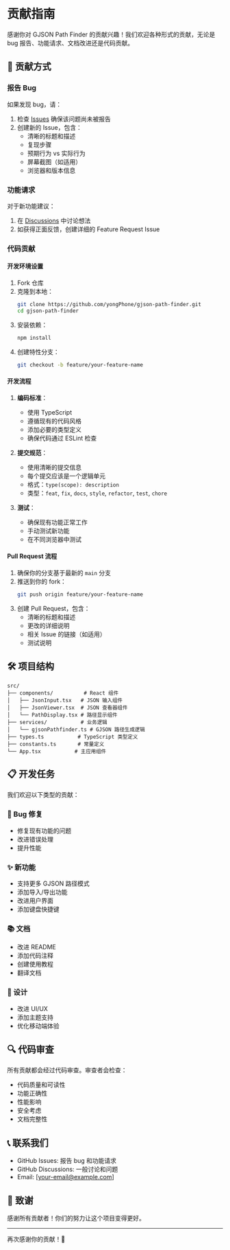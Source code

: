 # 贡献指南

感谢你对 GJSON Path Finder 的贡献兴趣！我们欢迎各种形式的贡献，无论是 bug 报告、功能请求、文档改进还是代码贡献。

## 🤝 贡献方式

### 报告 Bug

如果发现 bug，请：

1. 检查 [Issues](https://github.com/yongPhone/gjson-path-finder/issues) 确保该问题尚未被报告
2. 创建新的 Issue，包含：
   - 清晰的标题和描述
   - 复现步骤
   - 预期行为 vs 实际行为
   - 屏幕截图（如适用）
   - 浏览器和版本信息

### 功能请求

对于新功能建议：

1. 在 [Discussions](https://github.com/yongPhone/gjson-path-finder/discussions) 中讨论想法
2. 如获得正面反馈，创建详细的 Feature Request Issue

### 代码贡献

#### 开发环境设置

1. Fork 仓库
2. 克隆到本地：
   ```bash
   git clone https://github.com/yongPhone/gjson-path-finder.git
   cd gjson-path-finder
   ```
3. 安装依赖：
   ```bash
   npm install
   ```
4. 创建特性分支：
   ```bash
   git checkout -b feature/your-feature-name
   ```

#### 开发流程

1. **编码标准**：
   - 使用 TypeScript
   - 遵循现有的代码风格
   - 添加必要的类型定义
   - 确保代码通过 ESLint 检查

2. **提交规范**：
   - 使用清晰的提交信息
   - 每个提交应该是一个逻辑单元
   - 格式：`type(scope): description`
   - 类型：`feat`, `fix`, `docs`, `style`, `refactor`, `test`, `chore`

3. **测试**：
   - 确保现有功能正常工作
   - 手动测试新功能
   - 在不同浏览器中测试

#### Pull Request 流程

1. 确保你的分支基于最新的 `main` 分支
2. 推送到你的 fork：
   ```bash
   git push origin feature/your-feature-name
   ```
3. 创建 Pull Request，包含：
   - 清晰的标题和描述
   - 更改的详细说明
   - 相关 Issue 的链接（如适用）
   - 测试说明

## 🛠️ 项目结构

```
src/
├── components/          # React 组件
│   ├── JsonInput.tsx   # JSON 输入组件
│   ├── JsonViewer.tsx  # JSON 查看器组件
│   └── PathDisplay.tsx # 路径显示组件
├── services/           # 业务逻辑
│   └── gjsonPathfinder.ts # GJSON 路径生成逻辑
├── types.ts           # TypeScript 类型定义
├── constants.ts       # 常量定义
└── App.tsx           # 主应用组件
```

## 📋 开发任务

我们欢迎以下类型的贡献：

### 🐛 Bug 修复
- 修复现有功能的问题
- 改进错误处理
- 提升性能

### ✨ 新功能
- 支持更多 GJSON 路径模式
- 添加导入/导出功能
- 改进用户界面
- 添加键盘快捷键

### 📚 文档
- 改进 README
- 添加代码注释
- 创建使用教程
- 翻译文档

### 🎨 设计
- 改进 UI/UX
- 添加主题支持
- 优化移动端体验

## 🔍 代码审查

所有贡献都会经过代码审查。审查者会检查：

- 代码质量和可读性
- 功能正确性
- 性能影响
- 安全考虑
- 文档完整性

## 📞 联系我们

- GitHub Issues: 报告 bug 和功能请求
- GitHub Discussions: 一般讨论和问题
- Email: [your-email@example.com]

## 🙏 致谢

感谢所有贡献者！你们的努力让这个项目变得更好。

---

再次感谢你的贡献！🎉